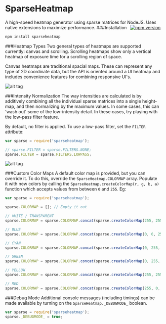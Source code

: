 SparseHeatmap
===================
A high-speed heatmap generator using sparse matrices for NodeJS. Uses native extensions to maximize performance.
###Installation &nbsp;  [![npm version](https://badge.fury.io/js/sparseheatmap.svg)](http://badge.fury.io/js/sparseheatmap)
```sh
npm install sparseheatmap
```
###Heatmap Types
Two general types of heatmaps are supported currently: canvas and scrolling. Scrolling heatmaps show only a vertical heatmap of exposure time for a scrolling region of space.

Canvas heatmaps are traditional spacial maps. These can represent any type of 2D coordinate data, but the API is oriented around a UI heatmap and includes convenience features for combining responsive UI's.

![alt tag](https://raw.githubusercontent.com/alexsaves/sparseheatmap/master/docs/images/overall_example.png)

###Intensity Normalization
The way intensities are calculated is by additively combining all the individual sparse matrices into a single height-map, and then normalizing by the maximum values. In some cases, this can 'wash out' some of the low-intensity detail. In these cases, try playing with the low-pass filter feature.

By default, no filter is applied. To use a low-pass filter, set the ``FILTER`` attribute:

```javascript
var sparse = require('sparseheatmap');

// sparse.FILTER = sparse.FILTERS.NONE;
sparse.FILTER = sparse.FILTERS.LOWPASS;
```
![alt tag](https://raw.githubusercontent.com/alexsaves/sparseheatmap/master/docs/images/lowpass_example.png)

###Custom Color Maps
A default color map is provided, but you can override it. To do this, override the ``SparseHeatmap.COLORMAP`` array. Populate it with new colors by calling the ``SparseHeatmap.createColorMap(r, g, b, a)`` function which accepts values from between ``0`` and ``255``. Eg:

```javascript
var sparse = require('sparseheatmap');

sparse.COLORMAP = []; // Empty it out

// WHITE / TRANSPARENT
sparse.COLORMAP = sparse.COLORMAP.concat(sparse.createColorMap(255, 255, 255, 0));

// BLUE
sparse.COLORMAP = sparse.COLORMAP.concat(sparse.createColorMap(0, 0, 255, 80));

// CYAN
sparse.COLORMAP = sparse.COLORMAP.concat(sparse.createColorMap(0, 255, 255, 120));

// GREEN
sparse.COLORMAP = sparse.COLORMAP.concat(sparse.createColorMap(0, 255, 0, 160));

// YELLOW
sparse.COLORMAP = sparse.COLORMAP.concat(sparse.createColorMap(255, 255, 0, 200));

// RED
sparse.COLORMAP = sparse.COLORMAP.concat(sparse.createColorMap(255, 0, 0, 230));
```

###Debug Mode
Additional console messages (including timings) can be made available by turning on the ``SparseHeatmap._DEBUGMODE_`` boolean.
```javascript
var sparse = require('sparseheatmap');
sparse._DEBUGMODE_ = true;
```
